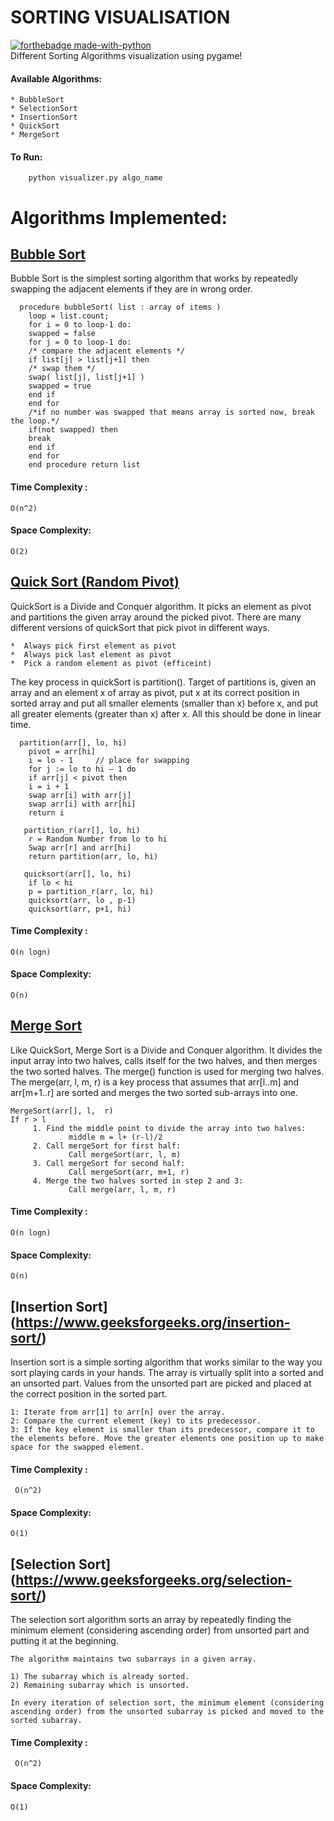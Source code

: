 # SORTING VISUALISATION
[![forthebadge made-with-python](http://ForTheBadge.com/images/badges/made-with-python.svg)](https://www.python.org/)<br/>
Different Sorting Algorithms visualization using pygame! <br/>
#### Available Algorithms:
	* BubbleSort
	* SelectionSort
	* InsertionSort
	* QuickSort
	* MergeSort
#### To Run:
```
	python visualizer.py algo_name
```

#  Algorithms Implemented:

## [Bubble Sort](https://www.geeksforgeeks.org/bubble-sort/)

Bubble Sort is the simplest sorting algorithm that works by repeatedly swapping the adjacent elements if they are in wrong order.
```
  procedure bubbleSort( list : array of items )
	loop = list.count;
	for i = 0 to loop-1 do:
	swapped = false
	for j = 0 to loop-1 do:
	/* compare the adjacent elements */
	if list[j] > list[j+1] then
	/* swap them */
	swap( list[j], list[j+1] )
	swapped = true
	end if
	end for
	/*if no number was swapped that means array is sorted now, break the loop.*/
	if(not swapped) then
	break
	end if
	end for
	end procedure return list
```
#### Time Complexity :
```
O(n^2)
```
#### Space Complexity:
```
O(2)
```

## [Quick Sort (Random Pivot)](https://www.geeksforgeeks.org/quick-sort/)

QuickSort is a Divide and Conquer algorithm. It picks an element as pivot and partitions the given array around the picked pivot. There are many different versions of quickSort that pick pivot in different ways.

	*  Always pick first element as pivot
	*  Always pick last element as pivot
	*  Pick a random element as pivot (efficeint)

The key process in quickSort is partition(). Target of partitions is, given an array and an element x of array as pivot, put x at its correct position in sorted array and put all smaller elements (smaller than x) before x, and put all greater elements (greater than x) after x. All this should be done in linear time.
```
  partition(arr[], lo, hi)
	pivot = arr[hi]
	i = lo - 1     // place for swapping
	for j := lo to hi – 1 do
	if arr[j] < pivot then
	i = i + 1
	swap arr[i] with arr[j]
	swap arr[i] with arr[hi]
	return i

   partition_r(arr[], lo, hi)
	r = Random Number from lo to hi
	Swap arr[r] and arr[hi]
	return partition(arr, lo, hi)

   quicksort(arr[], lo, hi)
	if lo < hi
	p = partition_r(arr, lo, hi)
	quicksort(arr, lo , p-1)
	quicksort(arr, p+1, hi)
```
#### Time Complexity :
```
O(n logn)
```
#### Space Complexity:
```
O(n)
```
## [Merge Sort](https://www.geeksforgeeks.org/merge-sort/)
Like QuickSort, Merge Sort is a Divide and Conquer algorithm. It divides the input array into two halves, calls itself for the two halves, and then merges the two sorted halves. The merge() function is used for merging two halves. The merge(arr, l, m, r) is a key process that assumes that arr[l..m] and arr[m+1..r] are sorted and merges the two sorted sub-arrays into one.
```
MergeSort(arr[], l,  r)
If r > l
     1. Find the middle point to divide the array into two halves:  
             middle m = l+ (r-l)/2
     2. Call mergeSort for first half:   
             Call mergeSort(arr, l, m)
     3. Call mergeSort for second half:
             Call mergeSort(arr, m+1, r)
     4. Merge the two halves sorted in step 2 and 3:
             Call merge(arr, l, m, r)
```
#### Time Complexity :
```
O(n logn)
```
#### Space Complexity:
```
O(n)
```
## [Insertion Sort] (https://www.geeksforgeeks.org/insertion-sort/)
Insertion sort is a simple sorting algorithm that works similar to the way you sort playing cards in your hands. The array is virtually split into a sorted and an unsorted part. Values from the unsorted part are picked and placed at the correct position in the sorted part.
```
1: Iterate from arr[1] to arr[n] over the array.
2: Compare the current element (key) to its predecessor.
3: If the key element is smaller than its predecessor, compare it to the elements before. Move the greater elements one position up to make space for the swapped element.
```
#### Time Complexity :
```
 O(n^2)
```
#### Space Complexity:
```
O(1)
```
## [Selection Sort] (https://www.geeksforgeeks.org/selection-sort/)
The selection sort algorithm sorts an array by repeatedly finding the minimum element (considering ascending order) from unsorted part and putting it at the beginning.
```
The algorithm maintains two subarrays in a given array.

1) The subarray which is already sorted.
2) Remaining subarray which is unsorted.

In every iteration of selection sort, the minimum element (considering ascending order) from the unsorted subarray is picked and moved to the sorted subarray.
```
#### Time Complexity :
```
 O(n^2)
```
#### Space Complexity:
```
O(1)
```
